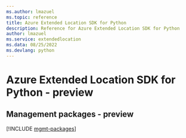 ```yaml
---
ms.author: lmazuel
ms.topic: reference
title: Azure Extended Location SDK for Python
description: Reference for Azure Extended Location SDK for Python
author: lmazuel
ms.service: extendedlocation
ms.data: 08/25/2022
ms.devlang: python
---
```

# Azure Extended Location SDK for Python - preview

## Management packages - preview
[!INCLUDE [mgmt-packages](extended-location-mgmt-index.md)]